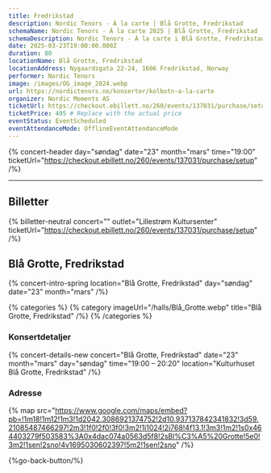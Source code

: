 ```yaml
---
title: Fredrikstad
description: Nordic Tenors - À la carte | Blå Grotte, Fredrikstad
schemaName: Nordic Tenors - À la carte 2025 | Blå Grotte, Fredrikstad
schemaDescription: Nordic Tenors - À la carte i Blå Grotte, Fredrikstad
date: 2025-03-23T19:00:00.000Z
duration: 80
locationName: Blå Grotte, Fredrikstad
locationAddress: Nygaardsgata 22-24, 1606 Fredrikstad, Norway
performer: Nordic Tenors
image: /images/OG_image_2024.webp
url: https://nordictenors.no/konserter/kolbotn-a-la-carte
organizer: Nordic Moments AS
ticketUrl: https://checkout.ebillett.no/260/events/137031/purchase/setup
ticketPrice: 495 # Replace with the actual price
eventStatus: EventScheduled
eventAttendanceMode: OfflineEventAttendanceMode
---
```


{% concert-header day="søndag" date="23" month="mars" time="19:00" ticketUrl="https://checkout.ebillett.no/260/events/137031/purchase/setup" /%}

---

## Billetter

{% billetter-neutral concert="" outlet="Lillestrøm Kultursenter" ticketUrl="https://checkout.ebillett.no/260/events/137031/purchase/setup" /%}

## Blå Grotte, Fredrikstad

{% concert-intro-spring location="Blå Grotte, Fredrikstad" day="søndag" date="23" month="mars" /%}

{% categories %}
{% category imageUrl="/halls/Blå_Grotte.webp" title="Blå Grotte, Fredrikstad" /%}
{% /categories %}

### Konsertdetaljer

{% concert-details-new concert="Blå Grotte, Fredrikstad" date="23" month="mars" day="søndag" time="19:00 – 20:20" location="Kulturhuset Blå Grotte, Fredrikstad" /%}

### Adresse

{% map src="https://www.google.com/maps/embed?pb=!1m18!1m12!1m3!1d2042.3086921374752!2d10.937137842341832!3d59.21085487466297!2m3!1f0!2f0!3f0!3m2!1i1024!2i768!4f13.1!3m3!1m2!1s0x464403279f503583%3A0x4dac074a0563d5f8!2sBl%C3%A5%20Grotte!5e0!3m2!1sen!2sno!4v1695030602397!5m2!1sen!2sno" /%}

{%go-back-button/%}
